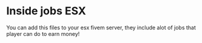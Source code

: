 # Inside jobs ESX

You can add this files to your esx fivem server, they include alot of jobs that player can do to earn money!
